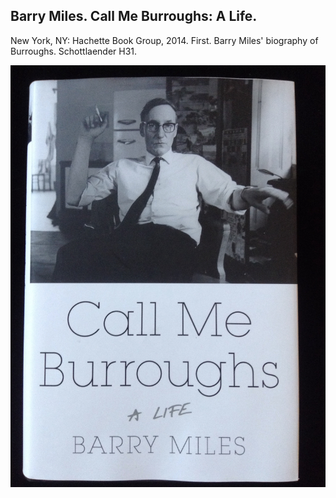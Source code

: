 ## Barry Miles. Call Me Burroughs: A Life.

New York, NY: Hachette Book Group, 2014. First. Barry Miles' biography of Burroughs. Schottlaender H31.

![Call Me Burroughs: A Life](../assets/images/call-me-burroughs-a-life-1.jpg)

